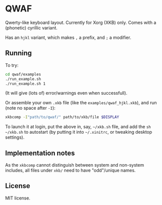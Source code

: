 QWAF
====

Qwerty-like keyboard layout.
Currently for Xorg (XKB) only.
Comes with a (phonetic) cyrillic variant.

Has an `hjkl` variant, which makes `,` a prefix, and `;` a modifier.

Running
-------
To try:
```sh
cd qwaf/examples
./run_example.sh
./run_example.sh 1
```
(It will give (lots of) error/warnings even when successfull).

Or assemble your own `.xkb` file (like the `examples/qwaf_hjkl.xkb`),
and run (note no space after `-I`):
```sh
xkbcomp -I"path/to/qwaf/" path/to/xkb/file $DISPLAY
```
To launch it at login, put the above in, say, `~/xkb.sh` file,
and add the `sh ~/xkb.sh` to autostart
(by putting it into `~/.xinitrc`, or tweaking desktop settings).

Implementation notes
--------------------
As the `xkbcomp` cannot distinguish between system and non-system includes,
all files under `xkb/` need to have "odd"/unique names.

License
-------
MIT license.
